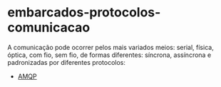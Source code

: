 # embarcados-protocolos-comunicacao

A comunicação pode ocorrer pelos mais variados meios: serial, física, óptica, com fio, sem fio, de formas diferentes: síncrona, assíncrona e padronizadas por diferentes protocolos:

- [AMQP](https://github.com/sganzerla/embarcados-protocolos-comunicacao/tree/master/AMQP)
